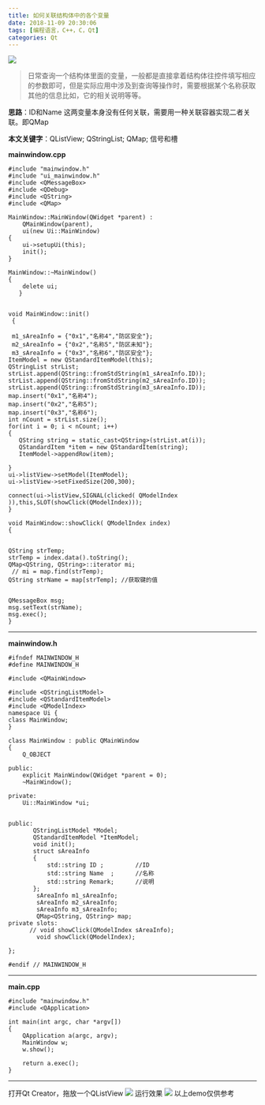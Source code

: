 ```yaml
---
title: 如何关联结构体中的各个变量
date: 2018-11-09 20:30:06
tags: [编程语言，C++，C，Qt]
categories: Qt
---
```



![](http://image.varygod.top/15417670075439.jpg)
<!--more-->


>日常查询一个结构体里面的变量，一般都是直接拿着结构体往控件填写相应的参数即可，但是实际应用中涉及到查询等操作时，需要根据某个名称获取其他的信息比如，它的相关说明等等。

**思路**：ID和Name 这两变量本身没有任何关联，需要用一种关联容器实现二者关联。即QMap

**本文关键字**：QListView; QStringList; QMap; 信号和槽



**mainwindow.cpp**


```
#include "mainwindow.h"
#include "ui_mainwindow.h"
#include <QMessageBox>
#include <QDebug>
#include <QString>
#include <QMap>

MainWindow::MainWindow(QWidget *parent) :
    QMainWindow(parent),
    ui(new Ui::MainWindow)
{
    ui->setupUi(this);
    init();
}

MainWindow::~MainWindow()
{
    delete ui;
   }


void MainWindow::init()
 {

 m1_sAreaInfo = {"0x1","名称4","防区安全"};
 m2_sAreaInfo = {"0x2","名称5","防区未知"};
 m3_sAreaInfo = {"0x3","名称6","防区安全"};
ItemModel = new QStandardItemModel(this);
QStringList strList;
strList.append(QString::fromStdString(m1_sAreaInfo.ID));
strList.append(QString::fromStdString(m2_sAreaInfo.ID));
strList.append(QString::fromStdString(m3_sAreaInfo.ID));
map.insert("0x1","名称4");
map.insert("0x2","名称5");
map.insert("0x3","名称6");
int nCount = strList.size();
for(int i = 0; i < nCount; i++)
{
   QString string = static_cast<QString>(strList.at(i));
   QStandardItem *item = new QStandardItem(string);
   ItemModel->appendRow(item);

}
ui->listView->setModel(ItemModel);
ui->listView->setFixedSize(200,300);

connect(ui->listView,SIGNAL(clicked( QModelIndex )),this,SLOT(showClick(QModelIndex)));
}

void MainWindow::showClick( QModelIndex index)
{


QString strTemp;
strTemp = index.data().toString();
QMap<QString, QString>::iterator mi;
 // mi = map.find(strTemp);
QString strName = map[strTemp]; //获取键的值


QMessageBox msg;
msg.setText(strName);
msg.exec();
}
```

-------

**mainwindow.h**



```
#ifndef MAINWINDOW_H
#define MAINWINDOW_H

#include <QMainWindow>

#include <QStringListModel>
#include <QStandardItemModel>
#include <QModelIndex>
namespace Ui {
class MainWindow;
}

class MainWindow : public QMainWindow
{
    Q_OBJECT

public:
    explicit MainWindow(QWidget *parent = 0);
    ~MainWindow();

private:
    Ui::MainWindow *ui;


public:
       QStringListModel *Model;
       QStandardItemModel *ItemModel;
       void init();
       struct sAreaInfo
       {
           std::string ID ;	        //ID
           std::string Name  ;		//名称
           std::string Remark;		//说明
       };
        sAreaInfo m1_sAreaInfo;
        sAreaInfo m2_sAreaInfo;
        sAreaInfo m3_sAreaInfo;
        QMap<QString, QString> map;
private slots:
      // void showClick(QModelIndex sAreaInfo);
        void showClick(QModelIndex);

};

#endif // MAINWINDOW_H
```

-------
**main.cpp**


```
#include "mainwindow.h"
#include <QApplication>

int main(int argc, char *argv[])
{
    QApplication a(argc, argv);
    MainWindow w;
    w.show();

    return a.exec();
}
```



-------

打开Qt Creator，拖放一个QListView
![](http://image.varygod.top/qt.jpg)
运行效果
![](http://image.varygod.top/qt2.jpg)
以上demo仅供参考




